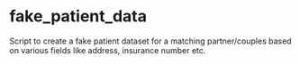 # fake_patient_data
Script to create a fake patient dataset for a matching partner/couples based on various fields like address, insurance number etc.
